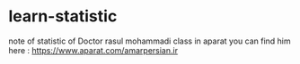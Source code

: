 # learn-statistic
note of statistic of Doctor rasul mohammadi class in aparat
you can find him here : https://www.aparat.com/amarpersian.ir
